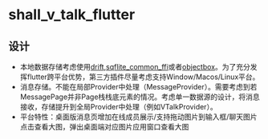 # shall_v_talk_flutter

## 设计
* 本地数据存储考虑使用[drift](https://pub.flutter-io.cn/packages/drift),[sqflite_common_ffi](https://pub.flutter-io.cn/packages/sqflite_common_ffi)或者[objectbox](https://pub.flutter-io.cn/packages/objectbox)。为了充分发挥flutter跨平台优势，第三方插件尽量考虑支持Window/Macos/Linux平台。
* 消息存储。不能在局部Provider中处理（MessageProvider）。需要考虑到若MessagePage并非Page栈栈底元素的情况。考虑单一数据源的设计，将消息接收，存储提升到全局Provider中处理（例如VTalkProvider）。
* 平台特性：桌面版消息页增加在线成员展示/支持拖动图片到输入框/聊天图片点击查看大图，弹出桌面端对应图片应用窗口查看大图

